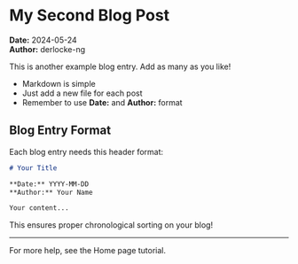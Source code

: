 # My Second Blog Post

**Date:** 2024-05-24  
**Author:** derlocke-ng

This is another example blog entry. Add as many as you like!

- Markdown is simple
- Just add a new file for each post
- Remember to use **Date:** and **Author:** format

## Blog Entry Format

Each blog entry needs this header format:
```markdown
# Your Title

**Date:** YYYY-MM-DD
**Author:** Your Name

Your content...
```

This ensures proper chronological sorting on your blog!

---

For more help, see the Home page tutorial.
